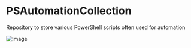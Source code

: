 # PSAutomationCollection
Repository to store various PowerShell scripts often used for automation

![image](https://github.com/user-attachments/assets/d527c1ab-7d63-4721-bb2d-b6a97d619056)
